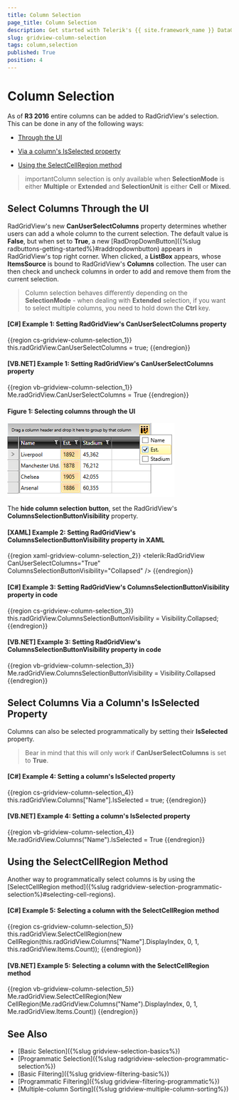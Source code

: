 ```yaml
---
title: Column Selection
page_title: Column Selection
description: Get started with Telerik's {{ site.framework_name }} DataGrid and learn about the three approaches to adding entire columns to the grid's selection.
slug: gridview-column-selection
tags: column,selection
published: True
position: 4
---
```


# Column Selection

As of **R3 2016** entire columns can be added to RadGridView's selection. This can be done in any of the following ways:

* [Through the UI](#select-columns-through-the-ui)

* [Via a column's IsSelected property](#select-columns-via-a-columns-isselected-property)

* [Using the SelectCellRegion method](#using-the-selectcellregion-method)

>importantColumn selection is only available when **SelectionMode** is either **Multiple** or **Extended** and **SelectionUnit** is either **Cell** or **Mixed**.

## Select Columns Through the UI

RadGridView's new **CanUserSelectColumns** property determines whether users can add a whole column to the current selection. The default value is **False**, but when set to **True**, a new [RadDropDownButton]({%slug radbuttons-getting-started%}#raddropdownbutton) appears in RadGridView's  top right corner. When clicked, a **ListBox** appears, whose **ItemsSource** is bound to RadGridView's **Columns** collection. The user can then check and uncheck columns in order to add and remove them from the current selection. 

>Column selection behaves differently depending on the **SelectionMode** - when dealing with **Extended** selection, if you want to select multiple columns, you need to hold down the **Ctrl** key.

#### __[C#] Example 1: Setting RadGridView's CanUserSelectColumns property__  
{{region cs-gridview-column-selection_1}}
	this.radGridView.CanUserSelectColumns = true;
{{endregion}}

#### __[VB.NET] Example 1: Setting RadGridView's CanUserSelectColumns property__  
{{region vb-gridview-column-selection_1}}
	Me.radGridView.CanUserSelectColumns = True
{{endregion}}

#### __Figure 1: Selecting columns through the UI__  
![Telerik {{ site.framework_name }} DataGrid column selection](images/gridview-columnselection.png)

The __hide column selection button__, set the RadGridView's **ColumnsSelectionButtonVisibility** property.

#### __[XAML] Example 2: Setting RadGridView's ColumnsSelectionButtonVisibility property in XAML__  
{{region xaml-gridview-column-selection_2}}
	<telerik:RadGridView CanUserSelectColumns="True" ColumnsSelectionButtonVisibility="Collapsed" />
{{endregion}}

#### __[C#] Example 3: Setting RadGridView's ColumnsSelectionButtonVisibility property in code__  
{{region cs-gridview-column-selection_3}}
	this.radGridView.ColumnsSelectionButtonVisibility = Visibility.Collapsed;
{{endregion}}

#### __[VB.NET] Example 3: Setting RadGridView's ColumnsSelectionButtonVisibility property in code__  
{{region vb-gridview-column-selection_3}}
	Me.radGridView.ColumnsSelectionButtonVisibility = Visibility.Collapsed
{{endregion}}

## Select Columns Via a Column's IsSelected Property

Columns can also be selected programmatically by setting their **IsSelected** property.

>Bear in mind that this will only work if **CanUserSelectColumns** is set to **True**. 

#### __[C#] Example 4: Setting a column's IsSelected property__  
{{region cs-gridview-column-selection_4}}
	this.radGridView.Columns["Name"].IsSelected = true;
{{endregion}}

#### __[VB.NET] Example 4: Setting a column's IsSelected property__  
{{region vb-gridview-column-selection_4}}
	Me.radGridView.Columns("Name").IsSelected = True
{{endregion}}

## Using the SelectCellRegion Method

Another way to programmatically select columns is by using the [SelectCellRegion method]({%slug radgridview-selection-programmatic-selection%}#selecting-cell-regions).

#### __[C#] Example 5: Selecting a column with the SelectCellRegion method__  
{{region cs-gridview-column-selection_5}}
	this.radGridView.SelectCellRegion(new CellRegion(this.radGridView.Columns["Name"].DisplayIndex, 0, 1, this.radGridView.Items.Count));
{{endregion}}

#### __[VB.NET] Example 5: Selecting a column with the SelectCellRegion method__  
{{region vb-gridview-column-selection_5}}
	Me.radGridView.SelectCellRegion(New CellRegion(Me.radGridView.Columns("Name").DisplayIndex, 0, 1, Me.radGridView.Items.Count))
{{endregion}}

## See Also  
 * [Basic Selection]({%slug gridview-selection-basics%})
 * [Programmatic Selection]({%slug radgridview-selection-programmatic-selection%})
 * [Basic Filtering]({%slug gridview-filtering-basic%})
 * [Programmatic Filtering]({%slug gridview-filtering-programmatic%})
 * [Multiple-column Sorting]({%slug gridview-multiple-column-sorting%})
